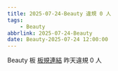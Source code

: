 ```yaml
---
title: 2025-07-24-Beauty 違規 0 人
tags:
    - Beauty
abbrlink: 2025-07-24-Beauty
date: Beauty-2025-07-24 12:00:00
---
```

Beauty 板 [板規連結](https://www.ptt.cc/bbs/Beauty/M.1630069980.A.84B.html)
昨天違規 0 人

